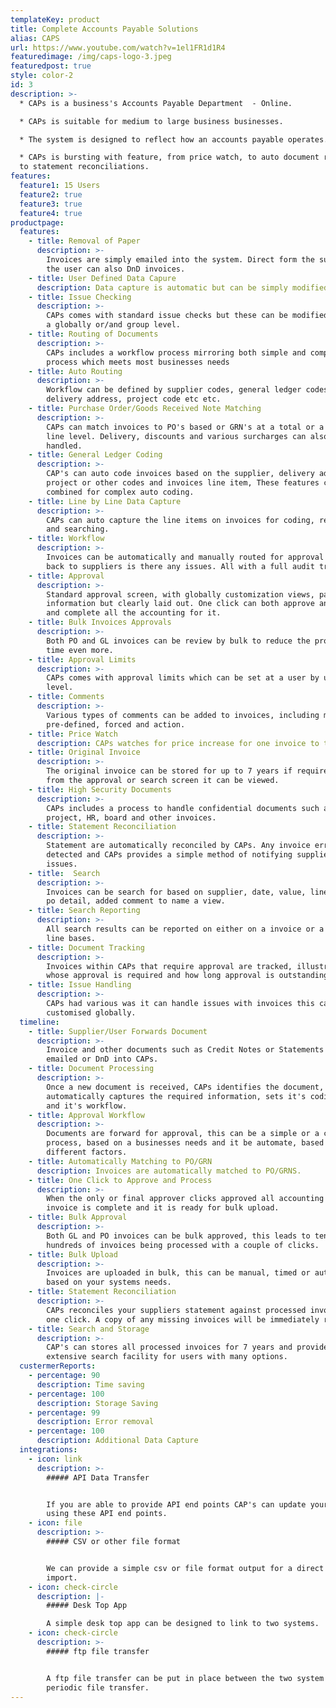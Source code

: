 ```yaml
---
templateKey: product
title: Complete Accounts Payable Solutions
alias: CAPS
url: https://www.youtube.com/watch?v=1el1FR1d1R4
featuredimage: /img/caps-logo-3.jpeg
featuredpost: true
style: color-2
id: 3
description: >-
  * CAPs is a business's Accounts Payable Department  - Online.

  * CAPs is suitable for medium to large business businesses. 

  * The system is designed to reflect how an accounts payable operates. 

  * CAPs is bursting with feature, from price watch, to auto document routing,
  to statement reconciliations.
features:
  feature1: 15 Users
  feature2: true
  feature3: true
  feature4: true
productpage:
  features:
    - title: Removal of Paper
      description: >-
        Invoices are simply emailed into the system. Direct form the supplier or
        the user can also DnD invoices.
    - title: User Defined Data Capure
      description: Data capture is automatic but can be simply modified by users.
    - title: Issue Checking
      description: >-
        CAPs comes with standard issue checks but these can be modified at both
        a globally or/and group level.
    - title: Routing of Documents
      description: >-
        CAPs includes a workflow process mirroring both simple and complex
        process which meets most businesses needs
    - title: Auto Routing
      description: >-
        Workflow can be defined by supplier codes, general ledger codes,
        delivery address, project code etc etc.
    - title: Purchase Order/Goods Received Note Matching 
      description: >-
        CAPs can match invoices to PO's based or GRN's at a total or a line by
        line level. Delivery, discounts and various surcharges can also be
        handled.
    - title: General Ledger Coding
      description: >-
        CAP's can auto code invoices based on the supplier, delivery address,
        project or other codes and invoices line item, These features can be
        combined for complex auto coding.
    - title: Line by Line Data Capture
      description: >-
        CAPs can auto capture the line items on invoices for coding, reporting
        and searching.
    - title: Workflow
      description: >-
        Invoices can be automatically and manually routed for approval or send
        back to suppliers is there any issues. All with a full audit trail.
    - title: Approval
      description: >-
        Standard approval screen, with globally customization views, packed with
        information but clearly laid out. One click can both approve an invoice
        and complete all the accounting for it.
    - title: Bulk Invoices Approvals
      description: >-
        Both PO and GL invoices can be review by bulk to reduce the processing
        time even more.
    - title: Approval Limits
      description: >-
        CAPs comes with approval limits which can be set at a user by user
        level.
    - title: Comments
      description: >-
        Various types of comments can be added to invoices, including manual,
        pre-defined, forced and action.
    - title: Price Watch
      description: CAPs watches for price increase for one invoice to the next.
    - title: Original Invoice
      description: >-
        The original invoice can be stored for up to 7 years if required and
        from the approval or search screen it can be viewed.
    - title: High Security Documents
      description: >-
        CAPs includes a process to handle confidential documents such as
        project, HR, board and other invoices.
    - title: Statement Reconciliation
      description: >-
        Statement are automatically reconciled by CAPs. Any invoice errors are
        detected and CAPs provides a simple method of notifying suppliers of any
        issues.
    - title:  Search
      description: >-
        Invoices can be search for based on supplier, date, value, line detail,
        po detail, added comment to name a view.
    - title: Search Reporting
      description: >-
        All search results can be reported on either on a invoice or a invoice
        line bases.
    - title: Document Tracking
      description: >-
        Invoices within CAPs that require approval are tracked, illustrating
        whose approval is required and how long approval is outstanding.
    - title: Issue Handling
      description: >-
        CAPs had various was it can handle issues with invoices this can be
        customised globally.
  timeline:
    - title: Supplier/User Forwards Document
      description: >-
        Invoice and other documents such as Credit Notes or Statements can be
        emailed or DnD into CAPs.
    - title: Document Processing
      description: >-
        Once a new document is received, CAPs identifies the document,
        automatically captures the required information, sets it's coding rules
        and it's workflow.
    - title: Approval Workflow
      description: >-
        Documents are forward for approval, this can be a simple or a complex
        process, based on a businesses needs and it be automate, based on
        different factors.
    - title: Automatically Matching to PO/GRN
      description: Invoices are automatically matched to PO/GRNS.
    - title: One Click to Approve and Process
      description: >-
        When the only or final approver clicks approved all accounting for the
        invoice is complete and it is ready for bulk upload.
    - title: Bulk Approval
      description: >-
        Both GL and PO invoices can be bulk approved, this leads to ten's or
        hundreds of invoices being processed with a couple of clicks.
    - title: Bulk Upload
      description: >-
        Invoices are uploaded in bulk, this can be manual, timed or automatic
        based on your systems needs.
    - title: Statement Reconciliation
      description: >-
        CAPs reconciles your suppliers statement against processed invoices with
        one click. A copy of any missing invoices will be immediately requested.
    - title: Search and Storage
      description: >-
        CAP's can stores all processed invoices for 7 years and provides an
        extensive search facility for users with many options.
  custermerReports:
    - percentage: 90
      description: Time saving
    - percentage: 100
      description: Storage Saving
    - percentage: 99
      description: Error removal
    - percentage: 100
      description: Additional Data Capture
  integrations:
    - icon: link
      description: >-
        ##### API Data Transfer


        If you are able to provide API end points CAP's can update your system
        using these API end points.
    - icon: file
      description: >-
        ##### CSV or other file format 


        We can provide a simple csv or file format output for a direct file
        import.
    - icon: check-circle
      description: |-
        ##### Desk Top App 

        A simple desk top app can be designed to link to two systems.
    - icon: check-circle
      description: >-
        ##### ftp file transfer


        A ftp file transfer can be put in place between the two system for
        periodic file transfer.
---
```

